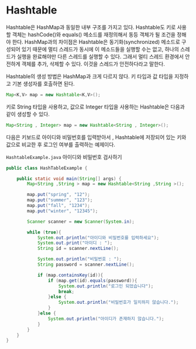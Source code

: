 # Hashtable

Hashtable은 HashMap과 동일한 내부 구조를 가지고 있다. Hashtable도
키로 사용할 객체는 hashCode()와 equals() 메소드를 재정의해서 동등 객체가
될 조건을 정해야 한다. HashMap과의 차이점은 Hashtable은 
동기화(synchronized) 메소드로 구성되어 있기 때문에 멀티 스레드가 
동시에 이 메소드들을 실행할 수는 없고, 하나의 스레드가 실행을 완료해야만
다른 스레드를 실행할 수 있다. 그래서 멀티 스레드 환경에서 안전하게
객체를 추가, 삭제할 수 있다. 이것을 스레드가 안전하다라고 말한다.

Hashtable의 생성 방법은 HashMap과 크게 다르지 않다. 키 타입과 값 타입을
지정하고 기본 생성자를 호출하면 된다.

```java
Map<K,V> map = new Hashtable<K,V>();
```

키로 String 타입을 사용하고, 값으로 Integer 타입을 사용하는 Hashtable은
다음과 같이 생성할 수 있다.
```java
Map<String , Integer> map = new Hashtable<String , Integer>();
```

다음은 키보드로 아이디와 비밀번호를 입력받아서 , Hashtable에 저장되어 있는
키와 값으로 비교한 후 로그인 여부를 출력하는 예제이다.

`HashtableExample.java` 아이디와 비밀번호 검사하기

```java
public class HashTableExample {

    public static void main(String[] args) {
        Map<String ,String > map = new Hashtable<String ,String >();

        map.put("spring", "12");
        map.put("summer", "123");
        map.put("fall", "1234");
        map.put("winter", "12345");

        Scanner scanner = new Scanner(System.in);

        while (true){
            System.out.println("아이디와 비밀번호를 입력하세요");
            System.out.print("아이디 : ");
            String id = scanner.nextLine();

            System.out.println("비밀번호 : ");
            String password = scanner.nextLine();

            if (map.containsKey(id)){
                if (map.get(id).equals(password)){
                    System.out.println("로그인 되었습니다");
                    break;
                }else {
                    System.out.println("비밀번호가 일치하지 않습니다.");
                }
            }else {
                System.out.println("아이디가 존재하지 않습니다.");
            }
        }
    }
}

```